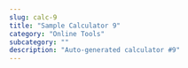 ```yaml
---
slug: calc-9
title: "Sample Calculator 9"
category: "Online Tools"
subcategory: ""
description: "Auto-generated calculator #9"
---
```


